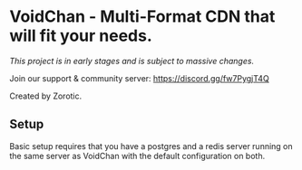 # VoidChan - Multi-Format CDN that will fit your needs.
*This project is in early stages and is subject to massive changes.*

Join our support & community server: https://discord.gg/fw7PygjT4Q

Created by Zorotic.


## Setup
Basic setup requires that you have a postgres and a redis server running on the same server as VoidChan with the default configuration on both.
